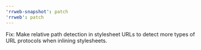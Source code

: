 ```yaml
---
'rrweb-snapshot': patch
'rrweb': patch
---
```


Fix: Make relative path detection in stylesheet URLs to detect more types of URL protocols when inlining stylesheets.
